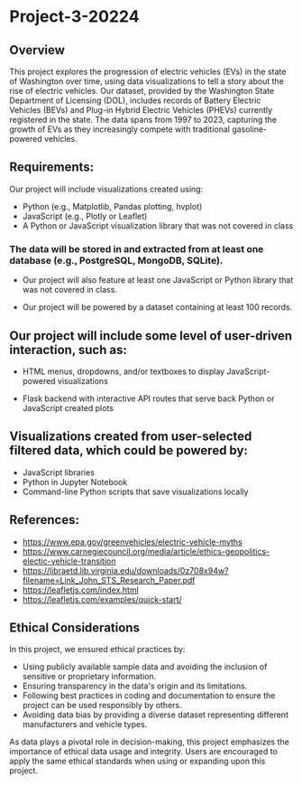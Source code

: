 # Project-3-20224

## Overview
This project explores the progression of electric vehicles (EVs) in the state of Washington over time,
 using data visualizations to tell a story about the rise of electric vehicles.
  Our dataset, provided by the Washington State Department of Licensing (DOL), 
  includes records of Battery Electric Vehicles (BEVs) and Plug-in Hybrid Electric Vehicles (PHEVs) currently registered in the state.
   The data spans from 1997 to 2023, capturing the growth of EVs as they increasingly compete with traditional gasoline-powered vehicles.

## Requirements:
Our project will include visualizations created using:

- Python (e.g., Matplotlib, Pandas plotting, hvplot)
- JavaScript (e.g., Plotly or Leaflet)
- A Python or JavaScript visualization library that was not covered in class 

### The data will be stored in and extracted from at least one database (e.g., PostgreSQL, MongoDB, SQLite).

- Our project will also feature at least one JavaScript or Python library that was not covered in class.

- Our project will be powered by a dataset containing at least 100 records.


## Our project will include some level of user-driven interaction, such as:

- HTML menus, dropdowns, and/or textboxes to display JavaScript-powered visualizations

- Flask backend with interactive API routes that serve back Python or JavaScript created plots


## Visualizations created from user-selected filtered data, which could be powered by:

- JavaScript libraries
- Python in Jupyter Notebook
- Command-line Python scripts that save visualizations locally


## References:

- https://www.epa.gov/greenvehicles/electric-vehicle-myths
- https://www.carnegiecouncil.org/media/article/ethics-geopolitics-electic-vehicle-transition
- https://libraetd.lib.virginia.edu/downloads/0z708x94w?filename=Link_John_STS_Research_Paper.pdf
- https://leafletjs.com/index.html
- https://leafletjs.com/examples/quick-start/

## Ethical Considerations

In this project, we ensured ethical practices by:
- Using publicly available sample data and avoiding the inclusion of sensitive or proprietary information.
- Ensuring transparency in the data's origin and its limitations.
- Following best practices in coding and documentation to ensure the project can be used responsibly by others.
- Avoiding data bias by providing a diverse dataset representing different manufacturers and vehicle types.

As data plays a pivotal role in decision-making, this project emphasizes the importance of ethical data usage and integrity. Users are encouraged to apply the same ethical standards when using or expanding upon this project.

